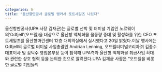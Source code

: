 ```yaml
---
categories: h
title: "울산항만공사 글로벌 탱커사 포트세일즈 나섰다"
---
```

울산항만공사(UPA·사장 김재균)는 글로벌 선박 및 터미널 기업인 노르웨이의‘Odfjell’(오드펠)을 대상으로 울산항 액체화물 물동량 증대 및 활성화를 위한 CEO 포트세일즈를 울산항마린센터 12층 대회의실에서 실시했다고 20일 밝혔다.이날 행사에는 Odfjell의 글로벌 터미널 사업총괄인 Andrian Lenning, 오드펠터미널코리아㈜ 김종수 대표이사 및 김덕수 영업본부장 등이 참석해 UPA측과 울산항 액체화물 취급사업 확대와 관련한 상호 협력 등을 논의한 것으로 알려졌다.UPA 김재균 사장은 “오드펠을 비롯한 글로벌 기업들의